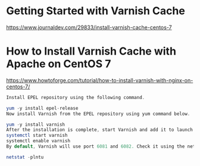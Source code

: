 # Getting Started with Varnish Cache
https://www.journaldev.com/29833/install-varnish-cache-centos-7

# How to Install Varnish Cache with Apache on CentOS 7
https://www.howtoforge.com/tutorial/how-to-install-varnish-with-nginx-on-centos-7/
```java
Install EPEL repository using the following command.

yum -y install epel-release
Now install Varnish from the EPEL repository using yum command below.

yum -y install varnish
After the installation is complete, start Varnish and add it to launch at system boot using the systemctl commands below.
systemctl start varnish
systemctl enable varnish
By default, Varnish will use port 6081 and 6082. Check it using the netstat command below.

netstat -plntu
```
